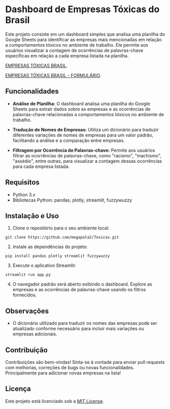 # Dashboard de Empresas Tóxicas do Brasil

Este projeto consiste em um dashboard simples que analisa uma planilha do Google Sheets para identificar as empresas mais mencionadas em relação a comportamentos tóxicos no ambiente de trabalho. Ele permite aos usuários visualizar a contagem de ocorrências de palavras-chave específicas em relação a cada empresa listada na planilha.

[EMPRESAS TÓXICAS BRASIL](https://docs.google.com/spreadsheets/u/0/d/1u1_8ND_BY1DaGaQdu0ZRZPebrOaTJekE9hyw_7BAlzw/htmlview).

[EMPRESAS TÓXICAS BRASIL - FORMULÁRIO](https://docs.google.com/forms/d/e/1FAIpQLSdsmCP5YB4zgtfhR5xLFeqoCMDBVVcNLe2KIzAdJelwPs5-1A/viewform).

## Funcionalidades

- **Análise de Planilha:** O dashboard analisa uma planilha do Google Sheets para extrair dados sobre as empresas e as ocorrências de palavras-chave relacionadas a comportamentos tóxicos no ambiente de trabalho.

- **Tradução de Nomes de Empresas:** Utiliza um dicionário para traduzir diferentes variações de nomes de empresas para um valor padrão, facilitando a análise e a comparação entre empresas.

- **Filtragem por Ocorrência de Palavras-chave:** Permite aos usuários filtrar as ocorrências de palavras-chave, como "racismo", "machismo", "assédio", entre outras, para visualizar a contagem dessas ocorrências para cada empresa listada.

## Requisitos

- Python 3.x
- Bibliotecas Python: pandas, plotly, streamlit, fuzzywuzzy

## Instalação e Uso

1. Clone o repositório para o seu ambiente local:

```
git clone https://github.com/megapala2/Toxicas.git
```

2. Instale as dependências do projeto:

```
pip install pandas plotly streamlit fuzzywuzzy
```

3. Execute o aplicativo Streamlit:

```
streamlit run app.py
```

4. O navegador padrão será aberto exibindo o dashboard. Explore as empresas e as ocorrências de palavras-chave usando os filtros fornecidos.

## Observações

- O dicionário utilizado para traduzir os nomes das empresas pode ser atualizado conforme necessário para incluir mais variações ou empresas adicionais.
  

## Contribuição

Contribuições são bem-vindas! Sinta-se à vontade para enviar pull requests com melhorias, correções de bugs ou novas funcionalidades.
Principalmente para adicionar novas empresas na lista!

## Licença

Este projeto está licenciado sob a [MIT License](https://opensource.org/licenses/MIT).



